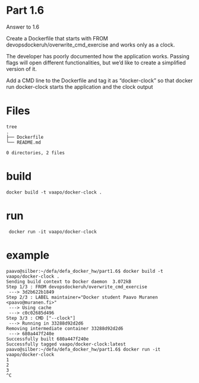 # Part 1.6
Answer to 
1.6

Create a Dockerfile that starts with FROM devopsdockeruh/overwrite_cmd_exercise and works only as a clock.

The developer has poorly documented how the application works. Passing flags will open different functionalities, but we’d like to create a simplified version of it.

Add a CMD line to the Dockerfile and tag it as “docker-clock” so that docker run docker-clock starts the application and the clock output

# Files
```code
tree
.
├── Dockerfile
└── README.md

0 directories, 2 files
```
# build
```code
docker build -t vaapo/docker-clock .
```

# run
```code
 docker run -it vaapo/docker-clock 
```

# example
```code
paavo@silber:~/defa/defa_docker_hw/part1.6$ docker build -t vaapo/docker-clock .
Sending build context to Docker daemon  3.072kB
Step 1/3 : FROM devopsdockeruh/overwrite_cmd_exercise
 ---> 3d2b622b1849
Step 2/3 : LABEL maintainer="Docker student Paavo Muranen <paavo@muranen.fi>"
 ---> Using cache
 ---> c0c02685d496
Step 3/3 : CMD ["--clock"]
 ---> Running in 33288d92d2d6
Removing intermediate container 33288d92d2d6
 ---> 680a447f240e
Successfully built 680a447f240e
Successfully tagged vaapo/docker-clock:latest
paavo@silber:~/defa/defa_docker_hw/part1.6$ docker run -it vaapo/docker-clock 
1
2
3
^C
```
